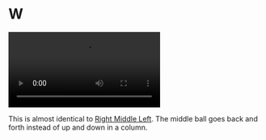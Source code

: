 # W

![W](/videos/mp4/w.mp4)

This is almost identical to [Right Middle Left](rightmiddleleft). The middle ball goes back and forth instead of up and down in a column.


